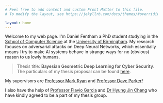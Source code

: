 ```yaml
---
# Feel free to add content and custom Front Matter to this file.
# To modify the layout, see https://jekyllrb.com/docs/themes/#overriding-theme-defaults

layout: home
---
```

Welcome to my web page. I'm Daniel Fentham a PhD student studying in the [School of Computer Science](https://www.cs.bham.ac.uk) at the [University of Birmingham](https://www.birmingham.ac.uk/index.aspx). My research focuses on adversarial attacks on Deep Neural Networks, which essentially means I try to make AI systems behave in strange ways for no (obvious) reason to us lowly humans.
        
> Thesis title: **Bayesian Geometric Deep Learning for Cyber Security**. The particulars of my thesis proposal can be found [here](Thesis_Proposal.pdf).
        
My supervisors are [Professor Mark Ryan](https://www.birmingham.ac.uk/staff/profiles/computer-science/ryan-mark.aspx) and [Professor Dave Parker](https://www.birmingham.ac.uk/staff/profiles/computer-science/parker-david.aspx)!
        
I also have the help of [Professor Flavio Garcia](https://www.birmingham.ac.uk/staff/profiles/computer-science/garcia-flavio.aspx) and [Dr Hyung Jin Chang](https://www.birmingham.ac.uk/staff/profiles/computer-science/chang-jin-hyung.aspx) who have kindly agreed to be a part of my thesis group.
